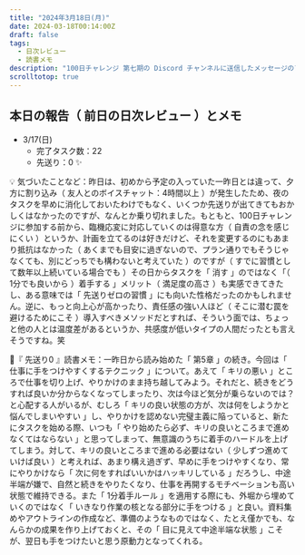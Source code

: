 ```yaml
---
title: "2024年3月18日(月)"
date: 2024-03-18T00:14:00Z
draft: false
tags:
  - 日次レビュー
  - 読書メモ
description: "100日チャレンジ 第七期の Discord チャンネルに送信したメッセージのアーカイブ"
scrolltotop: true
---
```


## 本日の報告（ 前日の日次レビュー ）とメモ

- 3/17(日)
  - 完了タスク数：22
  - 先送り：0 ✨

💡 気づいたことなど：昨日は、初めから予定の入っていた一昨日とは違って、夕方に割り込み（ 友人とのボイスチャット：4時間以上 ）が発生したため、夜のタスクを早めに消化しておいたわけでもなく、いくつか先送りが出てきてもおかしくはなかったのですが、なんとか乗り切れました。もともと、100日チャレンジに参加する前から、臨機応変に対応していくのは得意な方（ 自責の念を感じにくい ）というか、計画を立てるのは好きだけど、それを変更するのにもあまり抵抗はなかった（ あくまでも目安に過ぎないので、プラン通りでもそうじゃなくても、別にどっちでも構わないと考えていた ）のですが（ すでに習慣として数年以上続いている場合でも ）その日からタスクを「 消す 」のではなく「（ 1分でも良いから ）着手する 」メリット（ 満足度の高さ ）も実感できてきたし、ある意味では「 先送りゼロの習慣 」にも向いた性格だったのかもしれません。逆に、もっと向上心が高かったり、責任感の強い人ほど（ そこに潜む罠を避けるためにこそ ）導入すべきメソッドだとすれば、そういう面では、ちょっと他の人とは温度差があるというか、共感度が低いタイプの人間だったとも言えそうですね。笑

🔖『 先送り0 』読書メモ：一昨日から読み始めた「 第5章 」の続き。今回は「 仕事に手をつけやすくするテクニック 」について。あえて「 キリの悪い 」ところで仕事を切り上げ、やりかけのまま持ち越してみよう。それだと、続きをどうすれば良いか分からなくなってしまったり、次は今ほど気分が乗らないのでは？と心配する人がいるが、むしろ「 キリの良い状態の方が、次は何をしようかと悩んでしまいやすい 」し、やりかけを認めない完璧主義に陥っていると、新たにタスクを始める際、いつも「 やり始めたら必ず、キリの良いところまで進めなくてはならない 」と思ってしまって、無意識のうちに着手のハードルを上げてしまう。対して、キリの良いところまで進める必要はない（ 少しずつ進めていけば良い ）と考えれば、あまり構え過ぎず、早めに手をつけやすくなり、常にやりかけなら「 次に何をすればいいかはハッキリしている 」だろうし、中途半端が嫌で、自然と続きをやりたくなり、仕事を再開するモチベーションも高い状態で維持できる。また「 1分着手ルール 」を適用する際にも、外堀から埋めていくのではなく「 いきなり作業の核となる部分に手をつける 」と良い。資料集めやアウトラインの作成など、準備のようなものではなく、たとえ僅かでも、なんらかの成果を作り上げておくと、その「 目に見えて中途半端な状態 」こそが、翌日も手をつけたいと思う原動力となってくれる。
